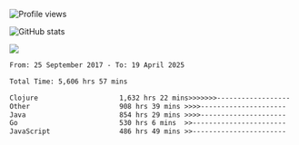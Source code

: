![Profile views](https://komarev.com/ghpvc/?username=liuchong)

![GitHub stats](https://github-readme-stats.vercel.app/api?username=liuchong&show_icons=true)

<img src="https://cr-skills-chart-widget.azurewebsites.net/api/api?username=liuchong&skills=Java,JavaScript,Python,Go,Rust,Zig&show-other-skills=true"/>

<!--START_SECTION:waka-->

```txt
From: 25 September 2017 - To: 19 April 2025

Total Time: 5,606 hrs 57 mins

Clojure                    1,632 hrs 22 mins>>>>>>>------------------   29.11 %
Other                      908 hrs 39 mins >>>>---------------------   16.21 %
Java                       854 hrs 29 mins >>>>---------------------   15.24 %
Go                         530 hrs 6 mins  >>-----------------------   09.45 %
JavaScript                 486 hrs 49 mins >>-----------------------   08.68 %
```

<!--END_SECTION:waka-->
